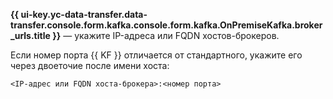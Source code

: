 **{{ ui-key.yc-data-transfer.data-transfer.console.form.kafka.console.form.kafka.OnPremiseKafka.broker_urls.title }}** — укажите IP-адреса или FQDN хостов-брокеров.

Если номер порта {{ KF }} отличается от стандартного, укажите его через двоеточие после имени хоста:

```text
<IP-адрес или FQDN хоста-брокера>:<номер порта>
```
